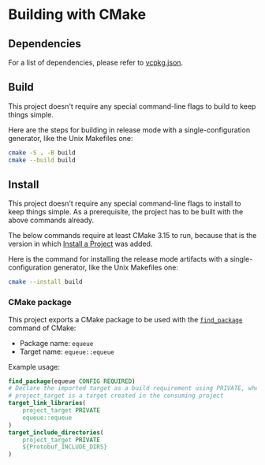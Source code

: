 # Building with CMake

## Dependencies

For a list of dependencies, please refer to [vcpkg.json](vcpkg.json).

## Build

This project doesn't require any special command-line flags to build to keep
things simple.

Here are the steps for building in release mode with a single-configuration
generator, like the Unix Makefiles one:

```sh
cmake -S . -B build
cmake --build build
```

## Install

This project doesn't require any special command-line flags to install to keep
things simple. As a prerequisite, the project has to be built with the above
commands already.

The below commands require at least CMake 3.15 to run, because that is the
version in which [Install a Project][2] was added.

Here is the command for installing the release mode artifacts with a
single-configuration generator, like the Unix Makefiles one:

```sh
cmake --install build
```

### CMake package

This project exports a CMake package to be used with the [`find_package`][3]
command of CMake:

* Package name: `equeue`
* Target name: `equeue::equeue`

Example usage:

```cmake
find_package(equeue CONFIG REQUIRED)
# Declare the imported target as a build requirement using PRIVATE, where
# project_target is a target created in the consuming project
target_link_libraries(
    project_target PRIVATE
    equeue::equeue
)
target_include_directories(
    project_target PRIVATE
    ${Protobuf_INCLUDE_DIRS}
)
```

[2]: https://cmake.org/cmake/help/latest/manual/cmake.1.html#install-a-project
[3]: https://cmake.org/cmake/help/latest/command/find_package.html

